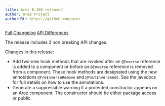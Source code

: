 ```yaml
---
title: Arez 0.160 released
author: Arez Project
authorURL: https://github.com/arez
---
```


[Full Changelog](https://github.com/arez/arez/compare/v0.159...v0.160)
[API Differences](/api-diff/?key=arez&old=0.159&new=0.160)

The release includes 2 non breaking API changes.

Changes in this release:

* Add two new hook methods that are invoked after an `@Inverse` reference is added to a component or before an `@Inverse` reference is removed from a component. These hook methods are designated using the new annotations `@PreInverseRemove` and `@PostInverseAdd`. See the javadocs for full details on how to use the annotations.
* Generate a suppressible warning if a protected constructor appears on an Arez component. The constructor should be either package access or public.
